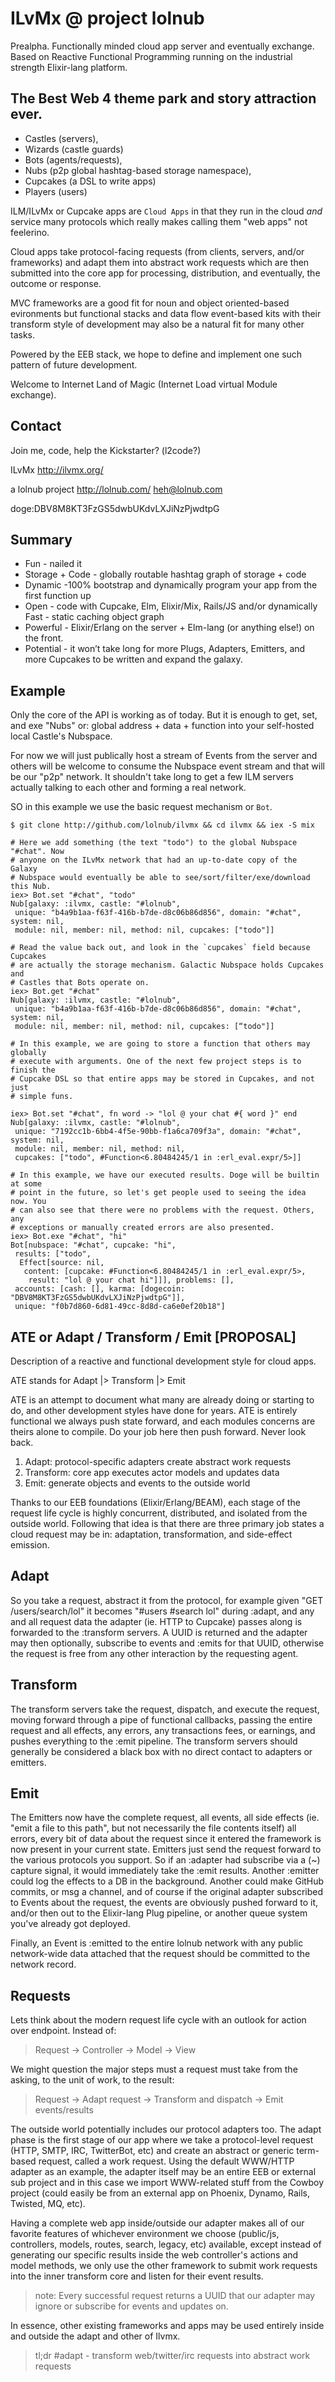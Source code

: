 # ILvMx @ project lolnub

Prealpha. Functionally minded cloud app server and eventually exchange. Based on Reactive Functional Programming running on the industrial strength Elixir-lang platform.

## The Best Web 4 theme park and story attraction ever. 

- Castles (servers), 
- Wizards (castle guards)
- Bots (agents/requests), 
- Nubs (p2p global hashtag-based storage namespace),
- Cupcakes (a DSL to write apps)
- Players (users)

ILM/ILvMx or Cupcake apps are `Cloud Apps` in that they run in the cloud *and* service many protocols which really makes calling them "web apps" not feelerino.

Cloud apps take protocol-facing requests (from clients, servers, and/or frameworks) and adapt them into abstract work requests which are then submitted into the core app for processing, distribution, and eventually, the outcome or response.

MVC frameworks are a good fit for noun and object oriented-based evironments but functional stacks and data flow event-based kits with their transform style of development may also be a natural fit for many other tasks.

Powered by the EEB stack, we hope to define and implement one such pattern of future development.

Welcome to Internet Land of Magic (Internet Load virtual Module exchange).

## Contact

Join me, code, help the Kickstarter? (l2code?)

ILvMx
http://ilvmx.org/

a lolnub project
http://lolnub.com/
heh@lolnub.com

doge:DBV8M8KT3FzGS5dwbUKdvLXJiNzPjwdtpG

## Summary

- Fun - nailed it
- Storage + Code - globally routable hashtag graph of storage + code
- Dynamic -100% bootstrap and dynamically program your app from the first function up
- Open - code with Cupcake, Elm, Elixir/Mix, Rails/JS and/or dynamically Fast - static caching object graph
- Powerful - Elixir/Erlang on the server + Elm-lang (or anything else!) on the front.
- Potential - it won’t take long for more Plugs, Adapters, Emitters, and more Cupcakes to be written and expand the galaxy.

## Example

Only the core of the API is working as of today. But it is enough to get, set, and exe "Nubs" or: global address + data + function into your self-hosted local Castle's Nubspace.

For now we will just publically host a stream of Events from the server and
others will be welcome to consume the Nubspace event stream and that will be
our "p2p" network. It shouldn't take long to get a few ILM servers actually
talking to each other and forming a real network.
 
SO in this example we use the basic request mechanism or `Bot`. 
```
$ git clone http://github.com/lolnub/ilvmx && cd ilvmx && iex -S mix

# Here we add something (the text "todo") to the global Nubspace "#chat". Now
# anyone on the ILvMx network that had an up-to-date copy of the Galaxy 
# Nubspace would eventually be able to see/sort/filter/exe/download this Nub.
iex> Bot.set "#chat", "todo"
Nub[galaxy: :ilvmx, castle: "#lolnub",
 unique: "b4a9b1aa-f63f-416b-b7de-d8c06b86d856", domain: "#chat", system: nil,
 module: nil, member: nil, method: nil, cupcakes: ["todo"]]

# Read the value back out, and look in the `cupcakes` field because Cupcakes
# are actually the storage mechanism. Galactic Nubspace holds Cupcakes and
# Castles that Bots operate on.
iex> Bot.get "#chat"
Nub[galaxy: :ilvmx, castle: "#lolnub",
 unique: "b4a9b1aa-f63f-416b-b7de-d8c06b86d856", domain: "#chat", system: nil,
 module: nil, member: nil, method: nil, cupcakes: [“todo"]]
 
# In this example, we are going to store a function that others may globally
# execute with arguments. One of the next few project steps is to finish the
# Cupcake DSL so that entire apps may be stored in Cupcakes, and not just
# simple funs.

iex> Bot.set "#chat", fn word -> "lol @ your chat #{ word }" end
Nub[galaxy: :ilvmx, castle: "#lolnub",
 unique: "7192cc1b-6bb4-4f5e-90bb-f1a6ca709f3a", domain: "#chat", system: nil,
 module: nil, member: nil, method: nil,
 cupcakes: ["todo", #Function<6.80484245/1 in :erl_eval.expr/5>]]

# In this example, we have our executed results. Doge will be builtin at some
# point in the future, so let's get people used to seeing the idea now. You
# can also see that there were no problems with the request. Others, any
# exceptions or manually created errors are also presented.
iex> Bot.exe "#chat", "hi"
Bot[nubspace: "#chat", cupcake: "hi",
 results: ["todo",
  Effect[source: nil,
   content: [cupcake: #Function<6.80484245/1 in :erl_eval.expr/5>,
    result: "lol @ your chat hi"]]], problems: [],
 accounts: [cash: [], karma: [dogecoin: "DBV8M8KT3FzGS5dwbUKdvLXJiNzPjwdtpG"]],
 unique: "f0b7d860-6d81-49cc-8d8d-ca6e0ef20b18"]
```

## ATE or Adapt / Transform / Emit [PROPOSAL]

Description of a reactive and functional development style for cloud apps.

ATE stands for Adapt |> Transform |> Emit

ATE is an attempt to document what many are already doing or starting to do, and other development styles have done for years. ATE is entirely functional we always push state forward, and each modules concerns are theirs alone to compile. Do your job here then push forward. Never look back.

1. Adapt: protocol-specific adapters create abstract work requests 
2. Transform: core app executes actor models and updates data
3. Emit: generate objects and events to the outside world

Thanks to our EEB foundations (Elixir/Erlang/BEAM), each stage of the request life cycle is highly concurrent, distributed, and isolated from the outside world. Following that idea is that there are three primary job states a cloud request may be in: adaptation, transformation, and side-effect emission.


## Adapt

So you take a request, abstract it from the protocol, for example given "GET /users/search/lol" it becomes "#users #search lol" during :adapt, and any and all request data the adapter (ie. HTTP to Cupcake) passes along is forwarded to the :transform servers. A UUID is returned and the adapter may then optionally, subscribe to events and :emits for that UUID, otherwise the request is free from any other interaction by the requesting agent.

## Transform

The transform servers take the request, dispatch, and execute the request, moving forward through a pipe of functional callbacks, passing the entire request and all effects, any errors, any transactions fees, or earnings, and pushes everything to the :emit pipeline. The transform servers should generally be considered a black box with no direct contact to adapters or emitters.

## Emit

The Emitters now have the complete request, all events, all side effects (ie. "emit a file to this path", but not necessarily the file contents itself) all errors, every bit of data about the request since it entered the framework is now present in your current state. Emitters just send the request forward to the various protocols you support. So if an :adapter had subscribe via a (~) capture signal, it would immediately take the :emit results. Another :emitter could log the effects to a DB in the background. Another could make GitHub commits, or msg a channel, and of course if the original adapter subscribed to Events about the request, the events are obviously pushed forward to it, and/or then out to the Elixir-lang Plug pipeline, or another queue system you've already got deployed.

Finally, an Event is :emitted to the entire lolnub network with any public network-wide data attached that the request should be committed to the network record.

## Requests

Lets think about the modern request life cycle with an outlook for action over endpoint. Instead of:

> Request -> Controller -> Model -> View

We might question the major steps must a request must take from the asking, to the unit of work, to the result:

> Request -> Adapt request -> Transform and dispatch -> Emit events/results

The outside world potentially includes our protocol adapters too. The adapt phase is the first stage of our app where we take a protocol-level request (HTTP, SMTP, IRC, TwitterBot, etc) and create an abstract or generic term-based request, called a work request. Using the default WWW/HTTP adapter as an example, the adapter itself may be an entire EEB or external sub project and in this case we import WWW-related stuff from the Cowboy project (could easily be from an external app on Phoenix, Dynamo, Rails, Twisted, MQ, etc).

Having a complete web app inside/outside our adapter makes all of our favorite features of whichever environment we choose (public/js, controllers, models, routes, search, legacy, etc) available, except instead of generating our specific results inside the web controller's actions and model methods, we only use the other framework to submit work requests into the inner transform core and listen for their event results.

> note: Every successful request returns a UUID that our adapter may ignore or subscribe for events and updates on.

In essence, other existing frameworks and apps may be used entirely inside and outside the adapt and other of Ilvmx.

> tl;dr #adapt - transform web/twitter/irc requests into abstract work requests